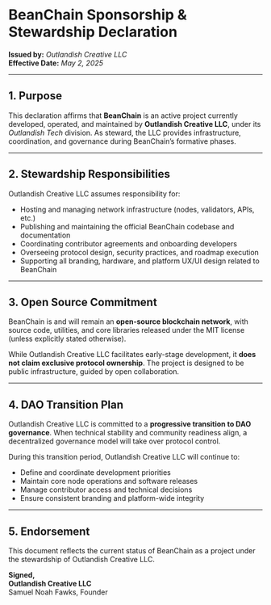 

# BeanChain Sponsorship & Stewardship Declaration  
**Issued by:** *Outlandish Creative LLC*  
**Effective Date:** *May 2, 2025*

---

## 1. Purpose

This declaration affirms that **BeanChain** is an active project currently developed, operated, and maintained by **Outlandish Creative LLC**, under its *Outlandish Tech* division. As steward, the LLC provides infrastructure, coordination, and governance during BeanChain’s formative phases.

---

## 2. Stewardship Responsibilities

Outlandish Creative LLC assumes responsibility for:

- Hosting and managing network infrastructure (nodes, validators, APIs, etc.)  
- Publishing and maintaining the official BeanChain codebase and documentation  
- Coordinating contributor agreements and onboarding developers  
- Overseeing protocol design, security practices, and roadmap execution  
- Supporting all branding, hardware, and platform UX/UI design related to BeanChain

---

## 3. Open Source Commitment

BeanChain is and will remain an **open-source blockchain network**, with source code, utilities, and core libraries released under the MIT license (unless explicitly stated otherwise).

While Outlandish Creative LLC facilitates early-stage development, it **does not claim exclusive protocol ownership**. The project is designed to be public infrastructure, guided by open collaboration.

---

## 4. DAO Transition Plan

Outlandish Creative LLC is committed to a **progressive transition to DAO governance**. When technical stability and community readiness align, a decentralized governance model will take over protocol control.

During this transition period, Outlandish Creative LLC will continue to:

- Define and coordinate development priorities  
- Maintain core node operations and software releases  
- Manage contributor access and technical decisions  
- Ensure consistent branding and platform-wide integrity

---

## 5. Endorsement

This document reflects the current status of BeanChain as a project under the stewardship of Outlandish Creative LLC.

**Signed,**  
**Outlandish Creative LLC**  
Samuel Noah Fawks, Founder
